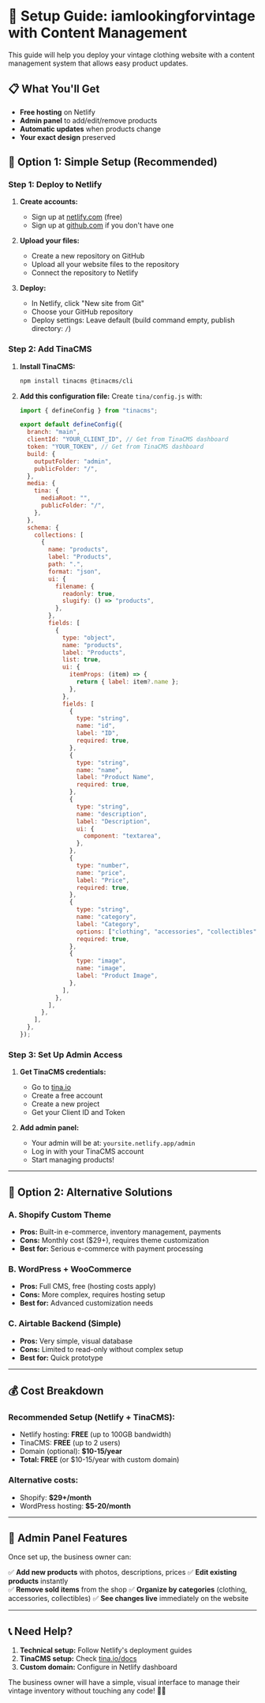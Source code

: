 # 🚀 Setup Guide: iamlookingforvintage with Content Management

This guide will help you deploy your vintage clothing website with a content management system that allows easy product updates.

## 📋 What You'll Get

- **Free hosting** on Netlify
- **Admin panel** to add/edit/remove products
- **Automatic updates** when products change
- **Your exact design** preserved

## 🎯 Option 1: Simple Setup (Recommended)

### **Step 1: Deploy to Netlify**

1. **Create accounts:**
   - Sign up at [netlify.com](https://netlify.com) (free)
   - Sign up at [github.com](https://github.com) if you don't have one

2. **Upload your files:**
   - Create a new repository on GitHub
   - Upload all your website files to the repository
   - Connect the repository to Netlify

3. **Deploy:**
   - In Netlify, click "New site from Git"
   - Choose your GitHub repository
   - Deploy settings: Leave default (build command empty, publish directory: `/`)

### **Step 2: Add TinaCMS**

1. **Install TinaCMS:**
   ```bash
   npm install tinacms @tinacms/cli
   ```

2. **Add this configuration file:**
   Create `tina/config.js` with:
   ```javascript
   import { defineConfig } from "tinacms";

   export default defineConfig({
     branch: "main",
     clientId: "YOUR_CLIENT_ID", // Get from TinaCMS dashboard
     token: "YOUR_TOKEN", // Get from TinaCMS dashboard
     build: {
       outputFolder: "admin",
       publicFolder: "/",
     },
     media: {
       tina: {
         mediaRoot: "",
         publicFolder: "/",
       },
     },
     schema: {
       collections: [
         {
           name: "products",
           label: "Products",
           path: ".",
           format: "json",
           ui: {
             filename: {
               readonly: true,
               slugify: () => "products",
             },
           },
           fields: [
             {
               type: "object",
               name: "products",
               label: "Products",
               list: true,
               ui: {
                 itemProps: (item) => {
                   return { label: item?.name };
                 },
               },
               fields: [
                 {
                   type: "string",
                   name: "id",
                   label: "ID",
                   required: true,
                 },
                 {
                   type: "string",
                   name: "name",
                   label: "Product Name",
                   required: true,
                 },
                 {
                   type: "string",
                   name: "description",
                   label: "Description",
                   ui: {
                     component: "textarea",
                   },
                 },
                 {
                   type: "number",
                   name: "price",
                   label: "Price",
                   required: true,
                 },
                 {
                   type: "string",
                   name: "category",
                   label: "Category",
                   options: ["clothing", "accessories", "collectibles"],
                   required: true,
                 },
                 {
                   type: "image",
                   name: "image",
                   label: "Product Image",
                 },
               ],
             },
           ],
         },
       ],
     },
   });
   ```

### **Step 3: Set Up Admin Access**

1. **Get TinaCMS credentials:**
   - Go to [tina.io](https://tina.io)
   - Create a free account
   - Create a new project
   - Get your Client ID and Token

2. **Add admin panel:**
   - Your admin will be at: `yoursite.netlify.app/admin`
   - Log in with your TinaCMS account
   - Start managing products!

---

## 🔄 Option 2: Alternative Solutions

### **A. Shopify Custom Theme**
- **Pros:** Built-in e-commerce, inventory management, payments
- **Cons:** Monthly cost ($29+), requires theme customization
- **Best for:** Serious e-commerce with payment processing

### **B. WordPress + WooCommerce**
- **Pros:** Full CMS, free (hosting costs apply)
- **Cons:** More complex, requires hosting setup
- **Best for:** Advanced customization needs

### **C. Airtable Backend (Simple)**
- **Pros:** Very simple, visual database
- **Cons:** Limited to read-only without complex setup
- **Best for:** Quick prototype

---

## 💰 Cost Breakdown

### **Recommended Setup (Netlify + TinaCMS):**
- Netlify hosting: **FREE** (up to 100GB bandwidth)
- TinaCMS: **FREE** (up to 2 users)
- Domain (optional): **$10-15/year**
- **Total: FREE** (or $10-15/year with custom domain)

### **Alternative costs:**
- Shopify: **$29+/month**
- WordPress hosting: **$5-20/month**

---

## 🔧 Admin Panel Features

Once set up, the business owner can:

✅ **Add new products** with photos, descriptions, prices
✅ **Edit existing products** instantly  
✅ **Remove sold items** from the shop
✅ **Organize by categories** (clothing, accessories, collectibles)
✅ **See changes live** immediately on the website

---

## 📞 Need Help?

1. **Technical setup:** Follow Netlify's deployment guides
2. **TinaCMS setup:** Check [tina.io/docs](https://tina.io/docs)
3. **Custom domain:** Configure in Netlify dashboard

The business owner will have a simple, visual interface to manage their vintage inventory without touching any code! 🎨✨ 